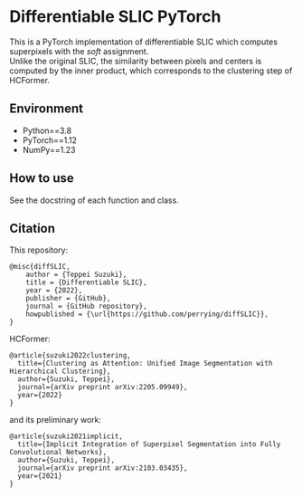 # Differentiable SLIC PyTorch
This is a PyTorch implementation of differentiable SLIC which computes superpixels with the _soft_ assignment.  
Unlike the original SLIC, the similarity between pixels and centers is computed by the inner product, which corresponds to the clustering step of HCFormer.

## Environment
- Python==3.8
- PyTorch==1.12
- NumPy==1.23

## How to use
See the docstring of each function and class.

## Citation
This repository:
```
@misc{diffSLIC,
    author = {Teppei Suzuki},
    title = {Differentiable SLIC},
    year = {2022},
    publisher = {GitHub},
    journal = {GitHub repository},
    howpublished = {\url{https://github.com/perrying/diffSLIC}},
}
```
HCFormer:
```
@article{suzuki2022clustering,
  title={Clustering as Attention: Unified Image Segmentation with Hierarchical Clustering},
  author={Suzuki, Teppei},
  journal={arXiv preprint arXiv:2205.09949},
  year={2022}
}
```
and its preliminary work:
```
@article{suzuki2021implicit,
  title={Implicit Integration of Superpixel Segmentation into Fully Convolutional Networks},
  author={Suzuki, Teppei},
  journal={arXiv preprint arXiv:2103.03435},
  year={2021}
}
```
